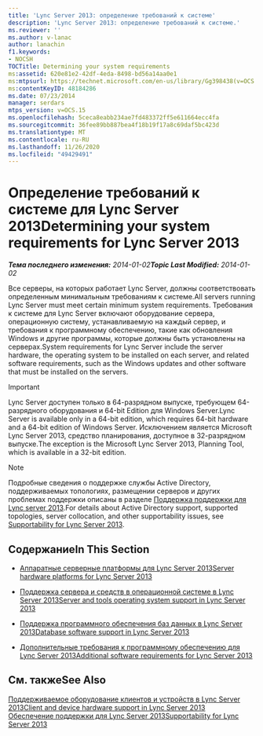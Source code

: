 ```yaml
---
title: 'Lync Server 2013: определение требований к системе'
description: 'Lync Server 2013: определение требований к системе.'
ms.reviewer: ''
ms.author: v-lanac
author: lanachin
f1.keywords:
- NOCSH
TOCTitle: Determining your system requirements
ms:assetid: 620e81e2-42df-4eda-8498-bd56a14aa0e1
ms:mtpsurl: https://technet.microsoft.com/en-us/library/Gg398438(v=OCS.15)
ms:contentKeyID: 48184286
ms.date: 07/23/2014
manager: serdars
mtps_version: v=OCS.15
ms.openlocfilehash: 5ceca8eabb234ae7fd483372ff5e611664ecc4fa
ms.sourcegitcommit: 36fee89bb887bea4f18b19f17a8c69daf5bc423d
ms.translationtype: MT
ms.contentlocale: ru-RU
ms.lasthandoff: 11/26/2020
ms.locfileid: "49429491"
---
```

# <a name="determining-your-system-requirements-for-lync-server-2013"></a><span data-ttu-id="d2fa0-103">Определение требований к системе для Lync Server 2013</span><span class="sxs-lookup"><span data-stu-id="d2fa0-103">Determining your system requirements for Lync Server 2013</span></span>

<div data-xmlns="http://www.w3.org/1999/xhtml">

<div class="topic" data-xmlns="http://www.w3.org/1999/xhtml" data-msxsl="urn:schemas-microsoft-com:xslt" data-cs="https://msdn.microsoft.com/">

<div data-asp="https://msdn2.microsoft.com/asp">



</div>

<div id="mainSection">

<div id="mainBody"><span data-ttu-id="d2fa0-104">

<span> </span></span><span class="sxs-lookup"><span data-stu-id="d2fa0-104">

<span> </span></span></span>

<span data-ttu-id="d2fa0-105">_**Тема последнего изменения:** 2014-01-02_</span><span class="sxs-lookup"><span data-stu-id="d2fa0-105">_**Topic Last Modified:** 2014-01-02_</span></span>

<span data-ttu-id="d2fa0-106">Все серверы, на которых работает Lync Server, должны соответствовать определенным минимальным требованиям к системе.</span><span class="sxs-lookup"><span data-stu-id="d2fa0-106">All servers running Lync Server must meet certain minimum system requirements.</span></span> <span data-ttu-id="d2fa0-107">Требования к системе для Lync Server включают оборудование сервера, операционную систему, устанавливаемую на каждый сервер, и требования к программному обеспечению, такие как обновления Windows и другие программы, которые должны быть установлены на серверах.</span><span class="sxs-lookup"><span data-stu-id="d2fa0-107">System requirements for Lync Server include the server hardware, the operating system to be installed on each server, and related software requirements, such as the Windows updates and other software that must be installed on the servers.</span></span>

<div>


> [!IMPORTANT]  
> <span data-ttu-id="d2fa0-108">Lync Server доступен только в 64-разрядном выпуске, требующем 64-разрядного оборудования и 64-bit Edition для Windows Server.</span><span class="sxs-lookup"><span data-stu-id="d2fa0-108">Lync Server is available only in a 64-bit edition, which requires 64-bit hardware and a 64-bit edition of Windows Server.</span></span> <span data-ttu-id="d2fa0-109">Исключением является Microsoft Lync Server 2013, средство планирования, доступное в 32-разрядном выпуске.</span><span class="sxs-lookup"><span data-stu-id="d2fa0-109">The exception is the Microsoft Lync Server 2013, Planning Tool, which is available in a 32-bit edition.</span></span>



</div>

<div>


> [!NOTE]  
> <span data-ttu-id="d2fa0-110">Подробные сведения о поддержке службы Active Directory, поддерживаемых топологиях, размещении серверов и других проблемах поддержки описаны в разделе <A href="lync-server-2013-supportability.md">Поддержка поддержки для Lync server 2013</A>.</span><span class="sxs-lookup"><span data-stu-id="d2fa0-110">For details about Active Directory support, supported topologies, server collocation, and other supportability issues, see <A href="lync-server-2013-supportability.md">Supportability for Lync Server 2013</A>.</span></span>



</div>

<div>

## <a name="in-this-section"></a><span data-ttu-id="d2fa0-111">Содержание</span><span class="sxs-lookup"><span data-stu-id="d2fa0-111">In This Section</span></span>

  - [<span data-ttu-id="d2fa0-112">Аппаратные серверные платформы для Lync Server 2013</span><span class="sxs-lookup"><span data-stu-id="d2fa0-112">Server hardware platforms for Lync Server 2013</span></span>](lync-server-2013-server-hardware-platforms.md)

  - [<span data-ttu-id="d2fa0-113">Поддержка сервера и средств в операционной системе в Lync Server 2013</span><span class="sxs-lookup"><span data-stu-id="d2fa0-113">Server and tools operating system support in Lync Server 2013</span></span>](lync-server-2013-server-and-tools-operating-system-support.md)

  - [<span data-ttu-id="d2fa0-114">Поддержка программного обеспечения баз данных в Lync Server 2013</span><span class="sxs-lookup"><span data-stu-id="d2fa0-114">Database software support in Lync Server 2013</span></span>](lync-server-2013-database-software-support.md)

  - [<span data-ttu-id="d2fa0-115">Дополнительные требования к программному обеспечению для Lync Server 2013</span><span class="sxs-lookup"><span data-stu-id="d2fa0-115">Additional software requirements for Lync Server 2013</span></span>](lync-server-2013-additional-software-requirements.md)

</div>

<div>

## <a name="see-also"></a><span data-ttu-id="d2fa0-116">См. также</span><span class="sxs-lookup"><span data-stu-id="d2fa0-116">See Also</span></span>


[<span data-ttu-id="d2fa0-117">Поддерживаемое оборудование клиентов и устройств в Lync Server 2013</span><span class="sxs-lookup"><span data-stu-id="d2fa0-117">Client and device hardware support in Lync Server 2013</span></span>](lync-server-2013-client-and-device-hardware-support.md)  
[<span data-ttu-id="d2fa0-118">Обеспечение поддержки для Lync Server 2013</span><span class="sxs-lookup"><span data-stu-id="d2fa0-118">Supportability for Lync Server 2013</span></span>](lync-server-2013-supportability.md)  
  

<span data-ttu-id="d2fa0-119"></div>

</div>

<span> </span>

</div>

</div>

</span><span class="sxs-lookup"><span data-stu-id="d2fa0-119"></div>

</div>

<span> </span>

</div>

</div>

</span></span></div>

